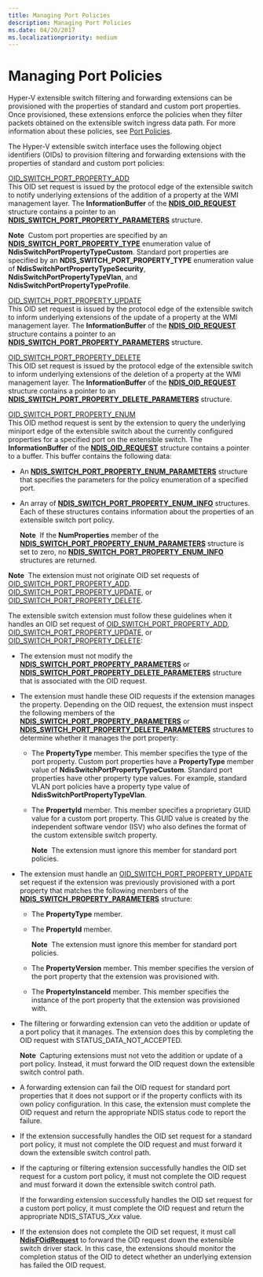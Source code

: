 ```yaml
---
title: Managing Port Policies
description: Managing Port Policies
ms.date: 04/20/2017
ms.localizationpriority: medium
---
```


# Managing Port Policies


Hyper-V extensible switch filtering and forwarding extensions can be provisioned with the properties of standard and custom port properties. Once provisioned, these extensions enforce the policies when they filter packets obtained on the extensible switch ingress data path. For more information about these policies, see [Port Policies](port-policies.md).

The Hyper-V extensible switch interface uses the following object identifiers (OIDs) to provision filtering and forwarding extensions with the properties of standard and custom port policies:

<a href="" id="oid-switch-port-property-add"></a>[OID\_SWITCH\_PORT\_PROPERTY\_ADD](./oid-switch-port-property-add.md)  
This OID set request is issued by the protocol edge of the extensible switch to notify underlying extensions of the addition of a property at the WMI management layer. The **InformationBuffer** of the [**NDIS\_OID\_REQUEST**](/windows-hardware/drivers/ddi/ndis/ns-ndis-_ndis_oid_request) structure contains a pointer to an [**NDIS\_SWITCH\_PORT\_PROPERTY\_PARAMETERS**](/windows-hardware/drivers/ddi/ntddndis/ns-ntddndis-_ndis_switch_port_property_parameters) structure.

**Note**  Custom port properties are specified by an [**NDIS\_SWITCH\_PORT\_PROPERTY\_TYPE**](/windows-hardware/drivers/ddi/ntddndis/ne-ntddndis-_ndis_switch_port_property_type) enumeration value of **NdisSwitchPortPropertyTypeCustom**. Standard port properties are specified by an **NDIS\_SWITCH\_PORT\_PROPERTY\_TYPE** enumeration value of **NdisSwitchPortPropertyTypeSecurity**, **NdisSwitchPortPropertyTypeVlan**, and **NdisSwitchPortPropertyTypeProfile**.

 

<a href="" id="oid-switch-port-property-update"></a>[OID\_SWITCH\_PORT\_PROPERTY\_UPDATE](./oid-switch-port-property-update.md)  
This OID set request is issued by the protocol edge of the extensible switch to inform underlying extensions of the update of a property at the WMI management layer. The **InformationBuffer** of the [**NDIS\_OID\_REQUEST**](/windows-hardware/drivers/ddi/ndis/ns-ndis-_ndis_oid_request) structure contains a pointer to an [**NDIS\_SWITCH\_PORT\_PROPERTY\_PARAMETERS**](/windows-hardware/drivers/ddi/ntddndis/ns-ntddndis-_ndis_switch_port_property_parameters) structure.

<a href="" id="oid-switch-port-property-delete"></a>[OID\_SWITCH\_PORT\_PROPERTY\_DELETE](./oid-switch-port-property-delete.md)  
This OID set request is issued by the protocol edge of the extensible switch to inform underlying extensions of the deletion of a property at the WMI management layer. The **InformationBuffer** of the [**NDIS\_OID\_REQUEST**](/windows-hardware/drivers/ddi/ndis/ns-ndis-_ndis_oid_request) structure contains a pointer to an [**NDIS\_SWITCH\_PORT\_PROPERTY\_DELETE\_PARAMETERS**](/windows-hardware/drivers/ddi/ntddndis/ns-ntddndis-_ndis_switch_port_property_delete_parameters) structure.

<a href="" id="oid-switch-port-property-enum"></a>[OID\_SWITCH\_PORT\_PROPERTY\_ENUM](./oid-switch-port-property-enum.md)  
This OID method request is sent by the extension to query the underlying miniport edge of the extensible switch about the currently configured properties for a specified port on the extensible switch. The **InformationBuffer** of the [**NDIS\_OID\_REQUEST**](/windows-hardware/drivers/ddi/ndis/ns-ndis-_ndis_oid_request) structure contains a pointer to a buffer. This buffer contains the following data:

-   An [**NDIS\_SWITCH\_PORT\_PROPERTY\_ENUM\_PARAMETERS**](/windows-hardware/drivers/ddi/ntddndis/ns-ntddndis-_ndis_switch_port_property_enum_parameters) structure that specifies the parameters for the policy enumeration of a specified port.

-   An array of [**NDIS\_SWITCH\_PORT\_PROPERTY\_ENUM\_INFO**](/windows-hardware/drivers/ddi/ntddndis/ns-ntddndis-_ndis_switch_port_property_enum_info) structures. Each of these structures contains information about the properties of an extensible switch port policy.

    **Note**  If the **NumProperties** member of the [**NDIS\_SWITCH\_PORT\_PROPERTY\_ENUM\_PARAMETERS**](/windows-hardware/drivers/ddi/ntddndis/ns-ntddndis-_ndis_switch_port_property_enum_parameters) structure is set to zero, no [**NDIS\_SWITCH\_PORT\_PROPERTY\_ENUM\_INFO**](/windows-hardware/drivers/ddi/ntddndis/ns-ntddndis-_ndis_switch_port_property_enum_info) structures are returned.

     

**Note**  The extension must not originate OID set requests of [OID\_SWITCH\_PORT\_PROPERTY\_ADD](./oid-switch-port-property-add.md). [OID\_SWITCH\_PORT\_PROPERTY\_UPDATE](./oid-switch-port-property-update.md), or [OID\_SWITCH\_PORT\_PROPERTY\_DELETE](./oid-switch-port-property-delete.md).

 

The extensible switch extension must follow these guidelines when it handles an OID set request of [OID\_SWITCH\_PORT\_PROPERTY\_ADD](./oid-switch-port-property-add.md), [OID\_SWITCH\_PORT\_PROPERTY\_UPDATE](./oid-switch-port-property-update.md), or [OID\_SWITCH\_PORT\_PROPERTY\_DELETE](./oid-switch-port-property-delete.md):

-   The extension must not modify the [**NDIS\_SWITCH\_PORT\_PROPERTY\_PARAMETERS**](/windows-hardware/drivers/ddi/ntddndis/ns-ntddndis-_ndis_switch_port_property_parameters) or [**NDIS\_SWITCH\_PORT\_PROPERTY\_DELETE\_PARAMETERS**](/windows-hardware/drivers/ddi/ntddndis/ns-ntddndis-_ndis_switch_port_property_delete_parameters) structure that is associated with the OID request.

-   The extension must handle these OID requests if the extension manages the property. Depending on the OID request, the extension must inspect the following members of the [**NDIS\_SWITCH\_PORT\_PROPERTY\_PARAMETERS**](/windows-hardware/drivers/ddi/ntddndis/ns-ntddndis-_ndis_switch_port_property_parameters) or [**NDIS\_SWITCH\_PORT\_PROPERTY\_DELETE\_PARAMETERS**](/windows-hardware/drivers/ddi/ntddndis/ns-ntddndis-_ndis_switch_port_property_delete_parameters) structures to determine whether it manages the port property:

    -   The **PropertyType** member. This member specifies the type of the port property. Custom port properties have a **PropertyType** member value of **NdisSwitchPortPropertyTypeCustom**. Standard port properties have other property type values. For example, standard VLAN port policies have a property type value of **NdisSwitchPortPropertyTypeVlan**.

    -   The **PropertyId** member. This member specifies a proprietary GUID value for a custom port property. This GUID value is created by the independent software vendor (ISV) who also defines the format of the custom extensible switch property.

        **Note**  The extension must ignore this member for standard port policies.

         

-   The extension must handle an [OID\_SWITCH\_PORT\_PROPERTY\_UPDATE](./oid-switch-port-property-update.md) set request if the extension was previously provisioned with a port property that matches the following members of the [**NDIS\_SWITCH\_PROPERTY\_PARAMETERS**](/windows-hardware/drivers/ddi/ntddndis/ns-ntddndis-_ndis_switch_property_parameters) structure:

    -   The **PropertyType** member.

    -   The **PropertyId** member.

        **Note**  The extension must ignore this member for standard port policies.

         

    -   The **PropertyVersion** member. This member specifies the version of the port property that the extension was provisioned with.

    -   The **PropertyInstanceId** member. This member specifies the instance of the port property that the extension was provisioned with.

-   The filtering or forwarding extension can veto the addition or update of a port policy that it manages. The extension does this by completing the OID request with STATUS\_DATA\_NOT\_ACCEPTED.

    **Note**  Capturing extensions must not veto the addition or update of a port policy. Instead, it must forward the OID request down the extensible switch control path.

     

-   A forwarding extension can fail the OID request for standard port properties that it does not support or if the property conflicts with its own policy configuration. In this case, the extension must complete the OID request and return the appropriate NDIS status code to report the failure.

-   If the extension successfully handles the OID set request for a standard port policy, it must not complete the OID request and must forward it down the extensible switch control path.

-   If the capturing or filtering extension successfully handles the OID set request for a custom port policy, it must not complete the OID request and must forward it down the extensible switch control path.

    If the forwarding extension successfully handles the OID set request for a custom port policy, it must complete the OID request and return the appropriate NDIS\_STATUS\_*Xxx* value.

-   If the extension does not complete the OID set request, it must call [**NdisFOidRequest**](/windows-hardware/drivers/ddi/ndis/nf-ndis-ndisfoidrequest) to forward the OID request down the extensible switch driver stack. In this case, the extensions should monitor the completion status of the OID to detect whether an underlying extension has failed the OID request.

 

